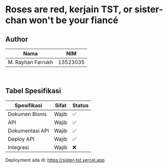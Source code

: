 # Roses are red, kerjain TST, or sister-chan won't be your fiancé

## Author
| Nama              | NIM      |
| ----------------- | -------- |
| M. Rayhan Farrukh | 13523035 |

<br>

## Tabel Spesifikasi
| Spesifikasi          | Sifat | Status |
| -------------------- | ----- | ------ |
| Dokumen Bisnis | Wajib | ✅ |
| API  | Wajib | ✅ |
| Dokumentasi API  | Wajib | ✅ |
| Deploy API  | Wajib | ✅ |
| Integrasi | Wajib | ❌ |

Deployment ada di: https://sister-tst.vercel.app